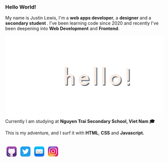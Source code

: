 <h3>Hello World!</h3>

My name is Justin Lewis, I'm a <strong>web apps developer</strong>, a <strong>designer</strong> and a <strong>secondary student </strong>. I've been learning code since 2020 and recently I've been deepening into <strong>Web Development</strong> and <strong>Frontend</strong>.

<img align="right" alt="banner" src="./banner.png" width="550">

Currently I am studying at <strong>Nguyen Trai Secondary School, Viet Nam 🎓</strong>

This is my adventure, and I surf it with <strong>HTML</strong>, <strong>CSS</strong> and <strong>Javascript.</strong><br><br>

<p align="left"><a target="_blank" href="https://www.github.com/justinl99" title="Github"><img alt="Github's Logo" height="40" src="./github.webp"></a> <a target="_blank" href="https://twitter.com/jtlw99" title="Twitter"><img alt="Twitter's Logo" height="40" src="./twitter.webp"></a> <a target="_blank" href="mailto:huynhducanh1980@gmail.com" title="Mail"><img alt="Mail icon" height="40" src="./mail.webp"></a> <a target="_blank" href="https://www.instagram.com/jtlw99/" title="Instagram"><img alt="Instagram's Logo" height="40" src="./instagram.webp"></a></p>
